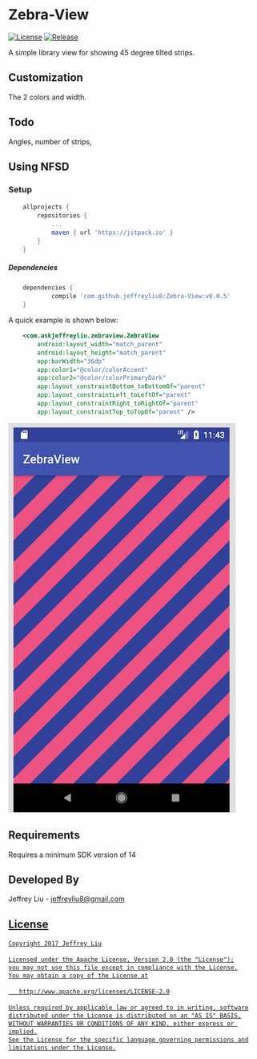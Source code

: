 # Zebra-View


[![License](https://img.shields.io/badge/license-Apache%202-blue.svg)](https://www.apache.org/licenses/LICENSE-2.0)
[![Release](https://jitpack.io/v/jeffreyliu8/Zebra-View.svg)](https://jitpack.io/#jeffreyliu8/Zebra-View)


A simple library view for showing 45 degree tilted strips.

Customization
----------------
The 2 colors and width. 

Todo
----------------
Angles, number of strips, 


Using NFSD
----------------

### Setup
```groovy
	allprojects {
		repositories {
			...
			maven { url 'https://jitpack.io' }
		}
	}
```


##### Dependencies
```groovy
	dependencies {
	        compile 'com.github.jeffreyliu8:Zebra-View:v0.0.5'
	}
```

A quick example is shown below:

```xml
    <com.askjeffreyliu.zebraview.ZebraView
        android:layout_width="match_parent"
        android:layout_height="match_parent"
        app:barWidth="36dp"
        app:color1="@color/colorAccent"
        app:color2="@color/colorPrimaryDark"
        app:layout_constraintBottom_toBottomOf="parent"
        app:layout_constraintLeft_toLeftOf="parent"
        app:layout_constraintRight_toRightOf="parent"
        app:layout_constraintTop_toTopOf="parent" />
```

![Output sample](https://github.com/jeffreyliu8/Zebra-View/blob/master/screenshot.png)

Requirements
--------------
Requires a minimum SDK version of 14

Developed By
-------
Jeffrey Liu - <jeffreyliu8@gmail.com>

<a href="https://www.linkedin.com/in/jeffrey-liu-08a0b936">

License
-------

    Copyright 2017 Jeffrey Liu

    Licensed under the Apache License, Version 2.0 (the "License");
    you may not use this file except in compliance with the License.
    You may obtain a copy of the License at

       http://www.apache.org/licenses/LICENSE-2.0

    Unless required by applicable law or agreed to in writing, software
    distributed under the License is distributed on an "AS IS" BASIS,
    WITHOUT WARRANTIES OR CONDITIONS OF ANY KIND, either express or implied.
    See the License for the specific language governing permissions and
    limitations under the License.
